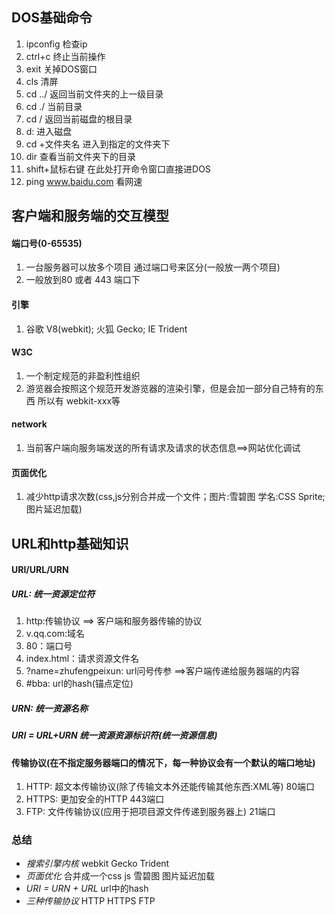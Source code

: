 ## DOS基础命令
1. ipconfig 检查ip
2. ctrl+c 终止当前操作
3. exit 关掉DOS窗口
4. cls 清屏
5. cd ../ 返回当前文件夹的上一级目录
6. cd ./ 当前目录
7. cd / 返回当前磁盘的根目录
8. d: 进入磁盘
9. cd +文件夹名 进入到指定的文件夹下
10. dir 查看当前文件夹下的目录
11. shift+鼠标右键 在此处打开命令窗口直接进DOS
12. ping www.baidu.com 看网速
## 客户端和服务端的交互模型
#### 端口号(0-65535)
1. 一台服务器可以放多个项目 通过端口号来区分(一般放一两个项目)
2. 一般放到80 或者 443 端口下
#### 引擎
1. 谷歌 V8(webkit); 火狐 Gecko; IE Trident
#### W3C
1. 一个制定规范的非盈利性组织
2. 游览器会按照这个规范开发游览器的渲染引擎，但是会加一部分自己特有的东西 所以有 webkit-xxx等
#### network
1. 当前客户端向服务端发送的所有请求及请求的状态信息==>网站优化调试
#### 页面优化
1. 减少http请求次数(css,js分别合并成一个文件；图片:雪碧图 学名:CSS Sprite; 图片延迟加载)
## URL和http基础知识
#### URI/URL/URN
##### URL: 统一资源定位符
1. http:传输协议 ==> 客户端和服务器传输的协议
2. v.qq.com:域名
3. 80：端口号
4. index.html：请求资源文件名
5. ?name=zhufengpeixun: url问号传参 ==>客户端传递给服务器端的内容
6. #bba: url的hash(锚点定位)
##### URN: 统一资源名称
##### URI = URL+URN 统一资源资源标识符(统一资源信息)
#### 传输协议(在不指定服务器端口的情况下，每一种协议会有一个默认的端口地址)
1. HTTP: 超文本传输协议(除了传输文本外还能传输其他东西:XML等)  80端口
2. HTTPS: 更加安全的HTTP 443端口
3. FTP: 文件传输协议(应用于把项目源文件传递到服务器上) 21端口
### 总结
- *搜索引擎内核* webkit Gecko Trident
- *页面优化* 合并成一个css js 雪碧图 图片延迟加载
- *URI = URN + URL* url中的hash
- *三种传输协议* HTTP HTTPS FTP
